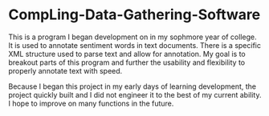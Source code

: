 # CompLing-Data-Gathering-Software

This is a program I began development on in my sophmore year of college. It is used to annotate sentiment words in text documents. 
There is a specific XML structure used to parse text and allow for annotation. My goal is to breakout parts of this program and
further the usability and flexibility to properly annotate text with speed. 

Because I began this project in my early days of learning development, the project quickly built and I did not engineer it to the
best of my current ability. I hope to improve on many functions in the future.
